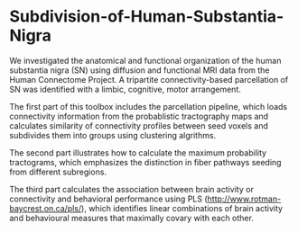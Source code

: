 # Subdivision-of-Human-Substantia-Nigra
We investigated the anatomical and functional organization of the human substantia nigra (SN) using diffusion and functional MRI data from the Human Connectome Project.  A tripartite connectivity-based parcellation of SN was identified with a limbic, cognitive, motor arrangement. 

The first part of this toolbox includes the parcellation pipeline, which loads connectivity information from the probablistic tractography maps and calculates similarity of connectivity profiles between seed voxels and subdivides them into groups using clustering algrithms.

The second part illustrates how to calculate the maximum probability tractograms, which emphasizes the distinction in fiber pathways seeding from different subregions.

The third part calculates the association between brain activity or connectivity and behavioral performance using PLS (http://www.rotman-baycrest.on.ca/pls/), which identifies linear combinations of brain activity and behavioural measures that maximally covary with each other.  
